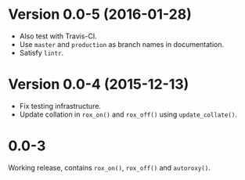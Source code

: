 Version 0.0-5 (2016-01-28)
===

- Also test with Travis-CI.
- Use `master` and `production` as branch names in documentation.
- Satisfy `lintr`.


Version 0.0-4 (2015-12-13)
===

- Fix testing infrastructure.
- Update collation in `rox_on()` and `rox_off()` using `update_collate()`.


0.0-3
=====

Working release, contains `rox_on()`, `rox_off()` and `autoroxy()`.
